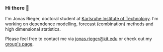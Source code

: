 ### Hi there 👋

I'm Jonas Rieger, doctoral student at [Karlsruhe Institute of Technology](https://www.kit.edu/english/). 
I'm working on dependence modelling, forecast (combination) methods and high dimensional statistics. 

Please feel free to contact me via [jonas.rieger@kit.edu](mailto:jonas.rieger@kit.edu) or check out my [group's page](https://as.ior.kit.edu/english/team.php).

<!--
**jo-rie/jo-rie** is a ✨ _special_ ✨ repository because its `README.md` (this file) appears on your GitHub profile.

Here are some ideas to get you started:

- 🔭 I’m currently working on ...
- 🌱 I’m currently learning ...
- 👯 I’m looking to collaborate on ...
- 🤔 I’m looking for help with ...
- 💬 Ask me about ...
- 📫 How to reach me: ...
- 😄 Pronouns: ...
- ⚡ Fun fact: ...
-->

